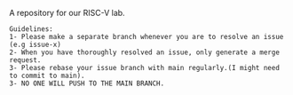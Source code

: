 A repository for our RISC-V lab. 

	Guidelines:
	1- Please make a separate branch whenever you are to resolve an issue (e.g issue-x)
	2- When you have thoroughly resolved an issue, only generate a merge request.
 	3- Please rebase your issue branch with main regularly.(I might need to commit to main).
	3- NO ONE WILL PUSH TO THE MAIN BRANCH.
